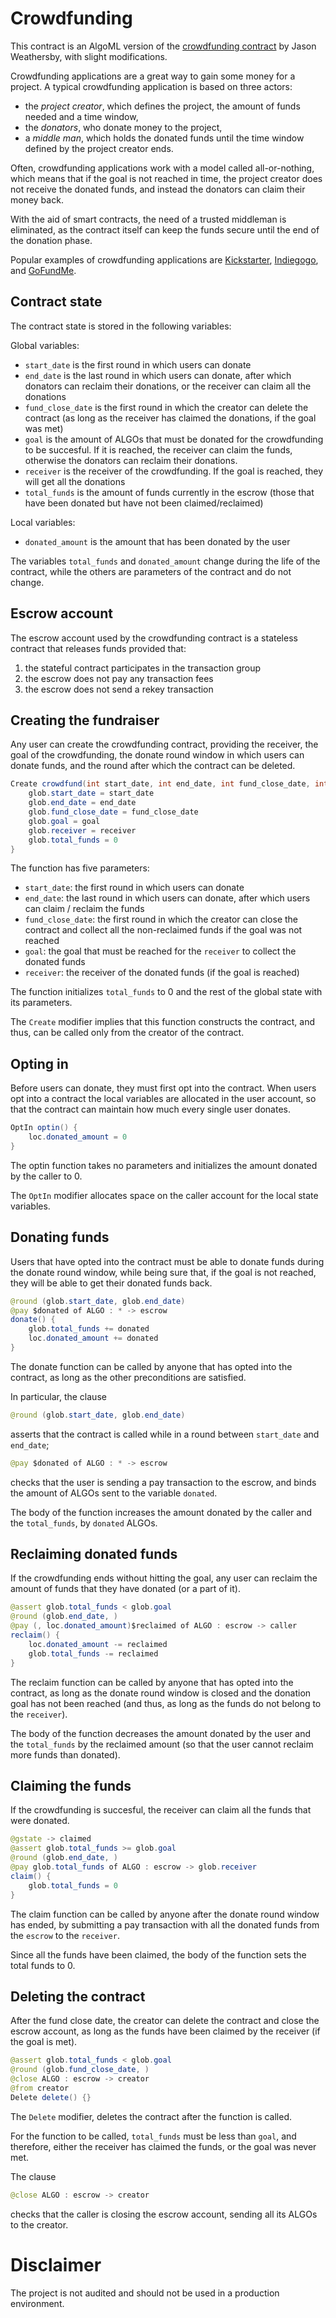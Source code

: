 # Crowdfunding

This contract is an AlgoML version of the [crowdfunding contract](https://developer.algorand.org/solutions/example-crowdfunding-stateful-smart-contract-application/) by Jason Weathersby, with slight modifications.

Crowdfunding applications are a great way to gain some money for a project.
A typical crowdfunding application is based on three actors: 

- the *project creator*, which defines the project, the amount of funds needed and a time window, 
- the *donators*, who donate money to the project,
- a *middle man*, which holds the donated funds until the time window defined by the project creator ends. 
  
Often, crowdfunding applications work with a model called all-or-nothing, which means that if the goal is not reached in time, the project creator does not receive the donated funds, and instead the donators can claim their money back.

With the aid of smart contracts, the need of a trusted middleman is eliminated, as the contract itself can keep the funds secure until the end of the donation phase.

Popular examples of crowdfunding applications are [Kickstarter](https://www.kickstarter.com/), [Indiegogo](https://www.indiegogo.com/), and [GoFundMe](https://www.gofundme.com/).

## Contract state

The contract state is stored in the following variables:

Global variables:

* `start_date` is the first round in which users can donate
* `end_date` is the last round in which users can donate, after which donators can reclaim their donations, or the receiver can claim all the donations
* `fund_close_date` is the first round in which the creator can delete the contract (as long as the receiver has claimed the donations, if the goal was met)
* `goal` is the amount of ALGOs that must be donated for the crowdfunding to be succesful. If it is reached, the receiver can claim the funds, otherwise the donators can reclaim their donations. 
* `receiver` is the receiver of the crowdfunding. If the goal is reached, they will get all the donations
* `total_funds` is the amount of funds currently in the escrow (those that have been donated but have not been claimed/reclaimed)

Local variables:

* `donated_amount` is the amount that has been donated by the user

The variables `total_funds` and `donated_amount` change during the life of the contract, while the others are parameters of the contract and do not change.

## Escrow account 

The escrow account used by the crowdfunding contract is a stateless contract that releases funds provided that:
1. the stateful contract participates in the transaction group
2. the escrow does not pay any transaction fees
3. the escrow does not send a rekey transaction

## Creating the fundraiser

Any user can create the crowdfunding contract, providing the receiver, the goal of the crowdfunding, the donate round window in which users can donate funds, and the round after which the contract can be deleted.

```java
Create crowdfund(int start_date, int end_date, int fund_close_date, int goal, address receiver) {
	glob.start_date = start_date
	glob.end_date = end_date
	glob.fund_close_date = fund_close_date
	glob.goal = goal
	glob.receiver = receiver 
	glob.total_funds = 0
}
```

The function has five parameters:

* `start_date`: the first round in which users can donate
* `end_date`: the last round in which users can donate, after which users can claim / reclaim the funds
* `fund_close_date`: the first round in which the creator can close the contract and collect all the non-reclaimed funds if the goal was not reached
* `goal`: the goal that must be reached for the `receiver` to collect the donated funds
* `receiver`: the receiver of the donated funds (if the goal is reached)

The function initializes `total_funds` to 0 and the rest of the global state with its parameters.

The `Create` modifier implies that this function constructs the contract, and thus, can be called only from the creator of the contract.

## Opting in

Before users can donate, they must first opt into the contract. When users opt into a contract the local variables are allocated in the user account, so that the contract can maintain how much every single user donates.

```java
OptIn optin() {
	loc.donated_amount = 0
}
```
The optin function takes no parameters and initializes the amount donated by the caller to 0.

The `OptIn` modifier allocates space on the caller account for the local state variables. 

## Donating funds

Users that have opted into the contract must be able to donate funds during the donate round window, while being sure that, if the goal is not reached, they will be able to get their donated funds back.

```java
@round (glob.start_date, glob.end_date)
@pay $donated of ALGO : * -> escrow
donate() {
	glob.total_funds += donated
	loc.donated_amount += donated
}
```

The donate function can be called by anyone that has opted into the contract, as long as the other preconditions are satisfied.

In particular, the clause
```java
@round (glob.start_date, glob.end_date)
```
asserts that the contract is called while in a round between `start_date` and `end_date`;

```java
@pay $donated of ALGO : * -> escrow
```
checks that the user is sending a pay transaction to the escrow, and binds the amount of ALGOs sent to the variable `donated`.

The body of the function increases the amount donated by the caller and the `total_funds`, by `donated` ALGOs.

## Reclaiming donated funds

If the crowdfunding ends without hitting the goal, any user can reclaim the amount of funds that they have donated (or a part of it).

```java
@assert glob.total_funds < glob.goal
@round (glob.end_date, )
@pay (, loc.donated_amount)$reclaimed of ALGO : escrow -> caller
reclaim() {
	loc.donated_amount -= reclaimed
	glob.total_funds -= reclaimed
}
```

The reclaim function can be called by anyone that has opted into the contract, as long as the donate round window is closed and the donation goal has not been reached (and thus, as long as the funds do not belong to the `receiver`). 

The body of the function decreases the amount donated by the user and the `total_funds` by the reclaimed amount (so that the user cannot reclaim more funds than donated).

## Claiming the funds

If the crowdfunding is succesful, the receiver can claim all the funds that were donated.

```java
@gstate -> claimed
@assert glob.total_funds >= glob.goal
@round (glob.end_date, )
@pay glob.total_funds of ALGO : escrow -> glob.receiver
claim() {
	glob.total_funds = 0
}
```

The claim function can be called by anyone after the donate round window has ended, by submitting a pay transaction with all the donated funds from the `escrow` to the `receiver`.

Since all the funds have been claimed, the body of the function sets the total funds to 0.

## Deleting the contract

After the fund close date, the creator can delete the contract and close the escrow account, as long as the funds have been claimed by the receiver (if the goal is met).

```java
@assert glob.total_funds < glob.goal
@round (glob.fund_close_date, )
@close ALGO : escrow -> creator
@from creator
Delete delete() {}
```

The `Delete` modifier, deletes the contract after the function is called. 

For the function to be called, `total_funds` must be less than `goal`, and therefore, either the receiver has claimed the funds, or the goal was never met.

The clause
```java
@close ALGO : escrow -> creator
```
checks that the caller is closing the escrow account, sending all its ALGOs to the creator.

# Disclaimer

The project is not audited and should not be used in a production environment.